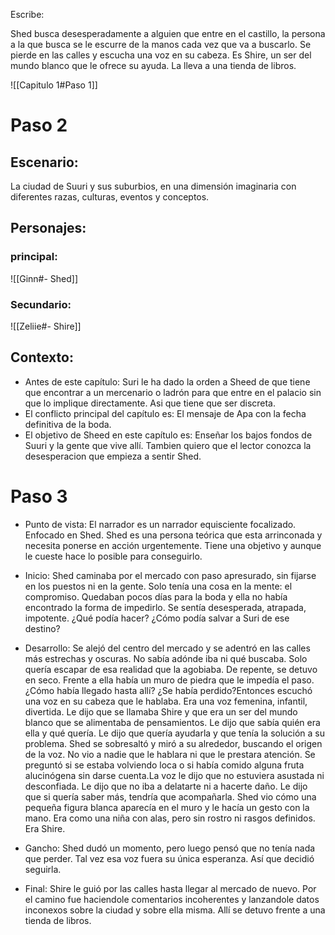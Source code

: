 Escribe:

Shed busca desesperadamente a alguien que entre en el castillo, la persona a la que busca se le escurre de la manos cada vez que va a buscarlo. Se pierde en las calles y escucha una voz en su cabeza. Es Shire, un ser del mundo blanco que le ofrece su ayuda. La lleva a una tienda de libros.

![[Capitulo 1#Paso 1]]

# Paso 2

## Escenario:
La ciudad de Suuri y sus suburbios, en una dimensión imaginaria con diferentes razas, culturas, eventos y conceptos.

## Personajes:
### principal:
![[Ginn#- Shed]]

### Secundario:
![[Zeliie#- Shire]]

## Contexto:
-   Antes de este capítulo: Suri le ha dado la orden a Sheed de que tiene que encontrar a un mercenario o ladrón para que entre en el palacio sin que lo implique directamente. Asi que tiene que ser discreta.
- El conflicto principal del capítulo es: El mensaje de Apa con la fecha definitiva de la boda.
-   El objetivo de Sheed en este capítulo es: Enseñar los bajos fondos de Suuri y la gente que vive allí. Tambien quiero que el lector conozca la desesperacion que empieza a sentir Shed.

# Paso 3

 - Punto de vista: El narrador es un narrador equisciente focalizado. Enfocado en Shed. Shed es una persona teórica que esta arrinconada y necesita ponerse en acción urgentemente. Tiene una objetivo y aunque le cueste hace lo posible para conseguirlo.

- Inicio: Shed caminaba por el mercado con paso apresurado, sin fijarse en los puestos ni en la gente. Solo tenía una cosa en la mente: el compromiso. Quedaban pocos días para la boda y ella no había encontrado la forma de impedirlo. Se sentía desesperada, atrapada, impotente. ¿Qué podía hacer? ¿Cómo podía salvar a Suri de ese destino?

- Desarrollo: Se alejó del centro del mercado y se adentró en las calles más estrechas y oscuras. No sabía adónde iba ni qué buscaba. Solo quería escapar de esa realidad que la agobiaba. De repente, se detuvo en seco. Frente a ella había un muro de piedra que le impedía el paso. ¿Cómo había llegado hasta allí? ¿Se había perdido?Entonces escuchó una voz en su cabeza que le hablaba. Era una voz femenina, infantil, divertida. Le dijo que se llamaba Shire y que era un ser del mundo blanco que se alimentaba de pensamientos. Le dijo que sabía quién era ella y qué quería. Le dijo que quería ayudarla y que tenía la solución a su problema. Shed se sobresaltó y miró a su alrededor, buscando el origen de la voz. No vio a nadie que le hablara ni que le prestara atención. Se preguntó si se estaba volviendo loca o si había comido alguna fruta alucinógena sin darse cuenta.La voz le dijo que no estuviera asustada ni desconfiada. Le dijo que no iba a delatarte ni a hacerte daño. Le dijo que si quería saber más, tendría que acompañarla. Shed vio cómo una pequeña figura blanca aparecía en el muro y le hacía un gesto con la mano. Era como una niña con alas, pero sin rostro ni rasgos definidos. Era Shire.

- Gancho: Shed dudó un momento, pero luego pensó que no tenía nada que perder. Tal vez esa voz fuera su única esperanza. Así que decidió seguirla.

- Final: Shire le guió por las calles hasta llegar al mercado de nuevo. Por el camino fue haciendole comentarios incoherentes y lanzandole datos inconexos sobre la ciudad y sobre ella misma. Allí se detuvo frente a una tienda de libros.